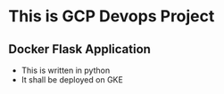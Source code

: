 # This is GCP Devops Project

## Docker Flask Application

- This is written in python
- It shall be deployed on GKE

